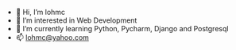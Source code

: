 - 👋 Hi, I’m lohmc
- 👀 I’m interested in Web Development
- 🌱 I’m currently learning Python, Pycharm, Django and Postgresql
- 📫 lohmc@yahoo.com

<!---
lohmc/lohmc is a ✨ special ✨ repository because its `README.md` (this file) appears on your GitHub profile.
You can click the Preview link to take a look at your changes.
--->

